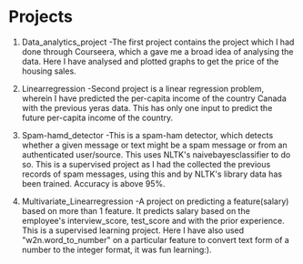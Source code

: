 # Projects
1. Data_analytics_project 
    -The first project contains the project which I had done through Courseera, which a gave me a broad idea of analysing the data. Here I have analysed and plotted graphs to get 
the price of the housing sales.

2. Linearregression
  -Second project is a linear regression problem, wherein I have predicted the per-capita income of the country Canada with the previous yeras data. This has only one input to 
predict the future per-capita income of the country.

3. Spam-hamd_detector
  -This is a spam-ham detector, which detects whether a given message or text might be a spam message or from an authenticated user/source. This uses NLTK's naivebayesclassifier 
to do so. This is a supervised project as I had the collected the previous records of spam messages, using this and by NLTK's library data has been trained. Accuracy is above 95%.

4. Multivariate_Linearregression
  -A project on predicting a feature(salary) based on more than 1 feature. It predicts salary based on the employee's interview_score, test_score and with the prior experience. This is a supervised learning project. Here I have also used "w2n.word_to_number" on a particular feature to convert text form of a number to the integer format, it was fun learning:).
